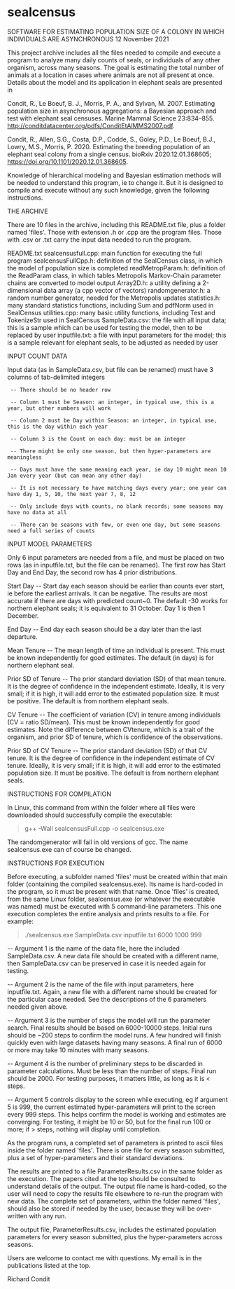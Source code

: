 # sealcensus
SOFTWARE FOR ESTIMATING POPULATION SIZE OF A COLONY IN WHICH INDIVIDUALS ARE ASYNCHRONOUS
12 November 2021


This project archive includes all the files needed to compile and execute a program to analyze many daily counts of seals, or individuals of any other organism, across many seasons. The goal is estimating the total number of animals at a location in cases where animals are not all present at once. Details about the model and its application in elephant seals are presented in 

Condit, R., Le Boeuf, B. J., Morris, P. A., and Sylvan, M. 2007. Estimating population size in asynchronous aggregations: a Bayesian approach and test with elephant seal censuses. Marine Mammal Science 23:834–855. http://conditdatacenter.org/pdfs/ConditEtAlMMS2007.pdf.

Condit, R., Allen, S.G., Costa, D.P., Codde, S., Goley, P.D., Le Boeuf, B.J., Lowry, M.S., Morris, P. 2020. Estimating the breeding population of an elephant seal colony from a single census. bioRxiv 2020.12.01.368605; https://doi.org/10.1101/2020.12.01.368605.

Knowledge of hierarchical modeling and Bayesian estimation methods will be needed to understand this program, ie to change it. But it is designed to compile and execute without any such knowledge, given the following instructions.

THE ARCHIVE

There are 10 files in the archive, including this README.txt file, plus a folder named 'files'. Those with extension .h or .cpp are the program files. Those with .csv or .txt carry the input data needed to run the program. 

README.txt
sealcensusfull.cpp: main function for executing the full program
sealcensusFullCpp.h: definition of the SealCensus class, in which the model of population size is completed
readMetropParam.h: definition of the ReadParam class, in which tables Metropolis Markov-Chain parameter chains are converted to model output
Array2D.h: a utility defining a 2-dimensional data array (a cpp vector of vectors)
randomgenerator.h: a random number generator, needed for the Metropolis updates
statistics.h: many standard statistics functions, including Sum and pdfNorm used in SealCensus
utilities.cpp: many basic utility functions, including Test and TokenizeStr used in SealCensus
SampleData.csv: the file with all input data; this is a sample which can be used for testing the model, then to be replaced by user
inputfile.txt: a file with input parameters for the model; this is a sample relevant for elephant seals, to be adjusted as needed by user


INPUT COUNT DATA

Input data (as in SampleData.csv, but file can be renamed) must have 3 columns of tab-delimited integers

     -- There should be no header row
     
     -- Column 1 must be Season: an integer, in typical use, this is a year, but other numbers will work
     
     -- Column 2 must be Day within Season: an integer, in typical use, this is the day within each year
     
     -- Column 3 is the Count on each day: must be an integer
     
     -- There might be only one season, but then hyper-parameters are meaningless
     
     -- Days must have the same meaning each year, ie day 10 might mean 10 Jan every year (but can mean any other day)
     
     -- It is not necessary to have matching days every year; one year can have day 1, 5, 10, the next year 7, 8, 12
     
     -- Only include days with counts, no blank records; some seasons may have no data at all
     
     -- There can be seasons with few, or even one day, but some seasons need a full series of counts

INPUT MODEL PARAMETERS

Only 6 input parameters are needed from a file, and must be placed on two rows (as in inputfile.txt, but the file can be renamed). The first row has Start Day and End Day, the second row has 4 prior distributions.

  Start Day -- Start day each season should be earlier than counts ever start, ie before the earliest arrivals. It can be negative. The results are most accurate if there are days with predicted count~0. The default -30 works for northern elephant seals; it is equivalent to 31 October. Day 1 is then 1 December.

  End Day -- End day each season should be a day later than the last departure.

  Mean Tenure -- The mean length of time an individual is present. This must be known independently for good estimates. The default (in days) is for northern elephant seal.

  Prior SD of Tenure -- The prior standard deviation (SD) of that mean tenure. It is the degree of confidence in the independent estimate. Ideally, it is very small; if it is high, it will add error to the estimated population size. It must be positive. The default is from northern elephant seals.

  CV Tenure -- The coefficient of variation (CV) in tenure among individuals (CV = ratio SD/mean). This must be known independently for good estimates. Note the difference between CVtenure, which is a trait of the organism, and prior SD of tenure, which is confidence of the observations.

  Prior SD of CV Tenure -- The prior standard deviation (SD) of that CV tenure. It is the degree of confidence in the independent estimate of CV tenure. Ideally, it is very small; if it is high, it will add error to the estimated population size. It must be positive. The default is from northern elephant seals.


INSTRUCTIONS FOR COMPILATION

In Linux, this command from within the folder where all files were downloaded should successfully compile the executable:
  
  > g++ -Wall sealcensusFull.cpp -o sealcensus.exe

The randomgenerator will fail in old versions of gcc. The name sealcensus.exe can of course be changed.


INSTRUCTIONS FOR EXECUTION
  
Before executing, a subfolder named 'files' must be created within that main folder (containing the compiled sealcensus.exe). Its name is hard-coded in the program, so it must be present with that name. Once 'files' is created, from the same Linux folder, sealcensus.exe (or whatever the executable was named) must be executed with 5 command-line parameters. This one execution completes the entire analysis and prints results to a file. For example:
  
  > ./sealcensus.exe SampleData.csv inputfile.txt 6000 1000 999

  -- Argument 1 is the name of the data file, here the included SampleData.csv. A new data file should be created with a different name, then SampleData.csv can be preserved in case it is needed again for testing.
  
  -- Argument 2 is the name of the file with input parameters, here inputfile.txt. Again, a new file with a different name should be created for the particular case needed. See the descriptions of the 6 parameters needed given above.
  
  -- Argument 3 is the number of steps the model will run the parameter search. Final results should be based on 6000-10000 steps. Initial runs should be ~200 steps to confirm the model runs. A few hundred will finish quickly even with large datasets having many seasons. A final run of 6000 or more may take 10 minutes with many seasons.
  
  -- Argument 4 is the number of preliminary steps to be discarded in parameter calculations. Must be less than the number of steps. Final run should be 2000. For testing purposes, it matters little, as long as it is < steps.

  -- Argument 5 controls display to the screen while executing, eg if argument 5 is 999, the current estimated hyper-parameters will print to the screen every 999 steps. This helps confirm the model is working and estimates are converging. For testing, it might be 10 or 50, but for the final run 100 or more; if > steps, nothing will display until completion.
  
As the program runs, a completed set of parameters is printed to ascii files inside the folder named 'files'. There is one file for every season submitted, plus a set of hyper-parameters and their standard deviations. 

The results are printed to a file ParameterResults.csv in the same folder as the execution. The papers cited at the top should be consulted to understand details of the output. The output file name is hard-coded, so the user will need to copy the results file elsewhere to re-run the program with new data. The complete set of parameters, within the folder named 'files', should also be stored if needed by the user, because they will be over-written with any run. 

The output file, ParameterResults.csv, includes the estimated population parameters for every season submitted, plus the hyper-parameters across seasons. 

Users are welcome to contact me with questions. My email is in the publications listed at the top.


Richard Condit

